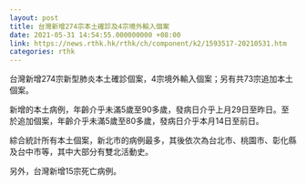 ```yaml
---
layout: post
title: 台灣新增274宗本土確診及4宗境外輸入個案
date: 2021-05-31 14:54:55.000000000 +08:00
link: https://news.rthk.hk/rthk/ch/component/k2/1593517-20210531.htm
categories: rthk
---
```


台灣新增274宗新型肺炎本土確診個案，4宗境外輸入個案；另有共73宗追加本土個案。

新增的本土病例，年齡介乎未滿5歲至90多歲，發病日介乎上月29日至昨日。至於追加個案，年齡介乎未滿5歲至80多歲，發病日介乎本月14日至前日。

綜合統計所有本土個案，新北市的病例最多，其後依次為台北市、桃園市、彰化縣及台中市等，其中大部分有雙北活動史。

另外，台灣新增15宗死亡病例。
